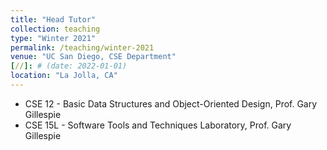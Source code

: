 ```yaml
---
title: "Head Tutor"
collection: teaching
type: "Winter 2021"
permalink: /teaching/winter-2021
venue: "UC San Diego, CSE Department"
[//]: # (date: 2022-01-01)
location: "La Jolla, CA"
---
```

- CSE 12 - Basic Data Structures and Object-Oriented Design, Prof. Gary Gillespie
- CSE 15L - Software Tools and Techniques Laboratory, Prof. Gary Gillespie
